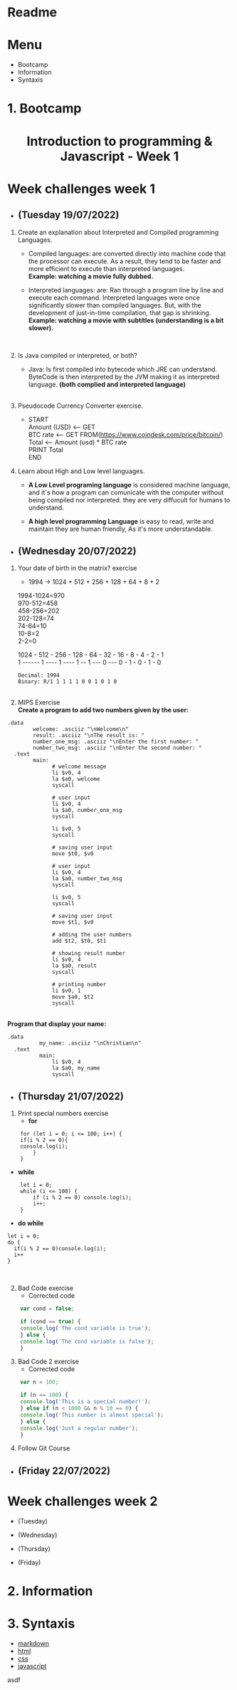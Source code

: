 # Readme

# Menu
- Bootcamp
- Information
- Syntaxis

# 1. Bootcamp
<h1 align="center">Introduction to programming & Javascript - Week 1</h1>

# Week challenges week 1 
- <h2>(Tuesday 19/07/2022)</h2>
1. Create an explanation about Interpreted and Compiled programming Languages. 
    - Compiled languages: are converted directly into machine code that the processor can execute. As a result, they tend to be faster and more efficient to execute than interpreted languages. <br>
    <strong>Example: watching a movie fully dubbed.</strong><br>
    
    - Interpreted languages: are: Ran through a program line by line and execute each command. Interpreted languages were once significantly slower than compiled languages. But, with the development of just-in-time compilation, that gap is shrinking.<br>
    <strong>Example: watching a movie with subtitles (understanding is a bit slower).</strong><br>
    <br> 

2. Is Java compiled or interpreted, or both?
    - Java: Is first compiled into bytecode which JRE can understand. ByteCode is then interpreted by the JVM making it as interpreted language.
    <strong>(both complied and interpreted language)</strong><br>
    <br>
3. Pseudocode Currency Converter exercise.
    - START <br> 
    Amount (USD) <-- GET <br> 
    BTC rate <--  GET FROM(https://www.coindesk.com/price/bitcoin/)<br> 
    Total <-- Amount (usd) * BTC rate <br> 
    PRINT  Total <br> 
    END
4. Learn about High and Low level languages.
    - <strong>A Low Level programing language</strong> is considered machine language, and it´s how a program can comunicate with the computer without being compiled nor interpreted. they are very diffucult for humans to understand.

    - <strong>A high level programming Language</strong> is easy to read, write and maintain they are human friendly, As it's more understandable. 


- <h2>(Wednesday 20/07/2022)</h2>
1. Your date of birth in the matrix? exercise
    - 1994 -> 1024 + 512 + 256 + 128 + 64 + 8 + 2 <br>

    1994-1024=970<br>
    970-512=458<br>
    458-256=202<br>
    202-128=74<br>
    74-64=10<br>
    10-8=2<br>
    2-2=0<br>


    1024 - 512 - 256 - 128 - 64 - 32 - 16 - 8 - 4 - 2 - 1<br> 
    1  ------ 1 ---- 1 ---- 1 -- 1 --- 0 --- 0 - 1 - 0 - 1 - 0<br> 

    `Decimal: 1994`<br>
    `Binary: R/1 1 1 1 1 0 0 1 0 1 0`<br>
    <br>
2. MIPS Exercise<br> 
    <strong>Create a program to add two numbers given by the user:</strong><br>
```assembly
.data
        welcome: .asciiz "\nWelcome\n"
        result: .asciiz "\nThe result is: "
        number_one_msg: .asciiz "\nEnter the first number: "
        number_two_msg: .asciiz "\nEnter the second number: "
  .text
        main:
              # welcome message
              li $v0, 4
              la $a0, welcome
              syscall

              # user input
              li $v0, 4
              la $a0, number_one_msg
              syscall

              li $v0, 5
              syscall

              # saving user input
              move $t0, $v0

              # user input
              li $v0, 4
              la $a0, number_two_msg
              syscall

              li $v0, 5
              syscall

              # saving user input
              move $t1, $v0

              # adding the user numbers
              add $t2, $t0, $t1

              # showing result number
              li $v0, 4
              la $a0, result
              syscall

              # printing number
              li $v0, 1
              move $a0, $t2
              syscall
``` 
<br> 
    <strong>Program that display your name:</strong>

```assambly
.data
	      my_name: .asciiz "\nChristian\n"
  .text
	      main:
              li $v0, 4
              la $a0, my_name
              syscall
```


- <h2>(Thursday 21/07/2022)

1. Print special numbers exercise
    - **for**<br>
```assembly 
    for (let i = 0; i <= 100; i++) {
    if(i % 2 == 0){
    console.log(i);
        }
    }
```

   - **while**<br>
```assembly    
    let i = 0;
    while (i <= 100) {
        if (i % 2 == 0) console.log(i);
        i++;
    }
```
   - **do while**<br>
```assembly
let i = 0;
do {
  if(i % 2 == 0)console.log(i);
  i++
} 
```
<br>

2. Bad Code exercise
    - Corrected code  

```javascript
    var cond = false;

    if (cond == true) {
    console.log('The cond variable is true');
    } else {
    console.log('The cond variable is false');
    }
```

3. Bad Code 2 exercise
    - Corrected code 

```javascript
    var n = 100;

    if (n == 100) {
    console.log('This is a special number!');
    } else if (n < 1000 && n % 10 == 0) {
    console.log('This number is almost special');
    } else {
    console.log('Just a regular number');
    }
```

4. Follow Git Course

- <h2>(Friday 22/07/2022)</h2>


# Week challenges week 2
- (Tuesday)

- (Wednesday)
- (Thursday)
- (Friday)


# 2. Information
# 3. Syntaxis
- [markdown](markdown/README.md)
- [html](html/README.md)
- [css](css/README.md)
- [javascript](javascript/README.md)



asdf